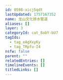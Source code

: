 ```yaml
---
id: 0598-xicj5qdt
lastUpdated: 1757167352
name: 龙山文化排水管道
aliases: []
layer: 3
categoryId: cat_8abY-bU7
tagIds:
  - tag_eAgXxyKy
  - tag_TRpfu-I4
nsfw: false
parent: ""
relatedEntries: []
timelineEvents: []
titledLinks: []
---
```


